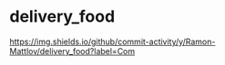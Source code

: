 # delivery_food

https://img.shields.io/github/commit-activity/y/Ramon-Mattlov/delivery_food?label=Com
